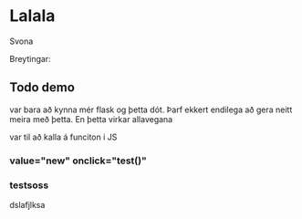 # Lalala

Svona


Breytingar:

## Todo demo
var bara að kynna mér flask og þetta dót. Þarf ekkert endilega að gera neitt meira með þetta. En þetta virkar allavegana

var til að kalla á funciton i JS
### value="new" onclick="test()"


### testsoss
dslafjlksa
